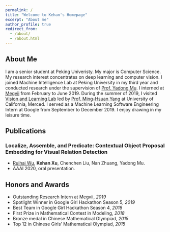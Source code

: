 ```yaml
---
permalink: /
title: "Welcome to Kehan's Homepage"
excerpt: "About me"
author_profile: true
redirect_from: 
  - /about/
  - /about.html
---
```


About Me
------
I am a senior student at Peking Univeristy. My major is Computer Science. My research interest concentrates on deep learning and computer vision. I joined Machine Intelligence Lab at Peking University in my third year and conducted research under the supervision of [Prof. Yadong Mu](https://pkumyd.github.io). I interned at [Megvii](https://www.megvii.com/en) from February to June 2019. During the summer of 2019, I visited [Vision and Learning Lab](http://vllab.ucmerced.edu) led by [Prof. Ming-Hsuan Yang](https://faculty.ucmerced.edu/mhyang/) at University of California, Merced. I served as a Machine Learning Software Engineering Intern at Google from September to December 2019. I enjoy drawing in my leisure time.

Publications
------
### Localize, Assemble, and Predicate: Contextual Object Proposal Embedding for Visual Relation Detection

- [Ruihai Wu](https://warshallrho.github.io/), **Kehan Xu**, Chenchen Liu, Nan Zhuang, Yadong Mu.
- AAAI 2020, oral presentation.

Honors and Awards
------
- Outstanding Research Intern at Megvii, *2019*
- Spotlight Winner in Google Girl Hackathon Season 5, *2019*
- Best Team in Google Girl Hackathon Season 4, *2018*
- First Prize in Mathematical Contest in Modeling, *2018*
- Bronze medal in Chinese Mathematical Olympiad, *2015*
- Top 12 in Chinese Girls’ Mathematical Olympiad, *2015*